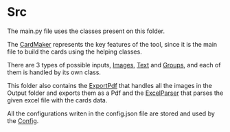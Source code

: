 # Src

The main.py file uses the classes present on this folder.

The [CardMaker](CardMaker.py) represents the key features of the tool, since it is the main file to build the cards using the helping classes.

There are 3 types of possible inputs, [Images](ImgInput.py), [Text](TextInput.py) and [Groups](GroupInput.py), and each of them is handled by its own class.

This folder also contains the [ExportPdf](ExportPdf.py) that handles all the images in the Output folder and exports them as a Pdf and the [ExcelParser](ExcelParse.py) that parses the given excel file with the cards data.

All the configurations writen in the config.json file are stored and used by the [Config](Config.py).

